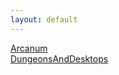 ```yaml
---
layout: default
---
```


[Arcanum](./Arcanum.html)  
[DungeonsAndDesktops](./DungeonsAndDesktops.html)  
